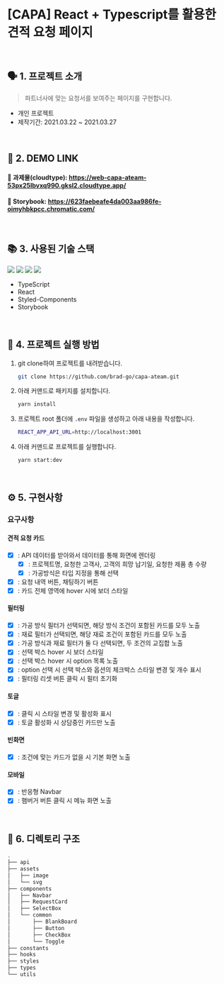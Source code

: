 # [CAPA] React + Typescript를 활용한 견적 요청 페이지 <br />

<br />

## :speaking_head: 1. 프로젝트 소개

> 파트너사에 맞는 요청서를 보여주는 페이지를 구현합니다.

- 개인 프로젝트
- 제작기간: 2021.03.22 ~ 2021.03.27

<br />

## :rocket: 2. DEMO LINK

#### 🔗 **과제물**(cloudtype): https://web-capa-ateam-53px25lbvxq990.gksl2.cloudtype.app/ <br />

#### 🔗 **Storybook**: https://623faebeafe4da003aa986fe-oimyhbkpcc.chromatic.com/

<br />

## :books: 3. 사용된 기술 스택

![](https://img.shields.io/badge/TypeScript-3178C6?style=for-the-badge&logo=TypeScript&logoColor=white) ![](https://img.shields.io/badge/React-20232A?style=for-the-badge&logo=react&logoColor=61DAFB) ![](https://img.shields.io/badge/styled--components-DB7093?style=for-the-badge&logo=styled-components&logoColor=white) ![](https://img.shields.io/badge/Storybook-FF4785?style=for-the-badge&logo=Storybook&logoColor=white)

- TypeScript
- React
- Styled-Components
- Storybook

<br />

## :electric_plug: 4. 프로젝트 실행 방법

1. git clone하여 프로젝트를 내려받습니다.
   ```bash
   git clone https://github.com/brad-go/capa-ateam.git
   ```
2. 아래 커맨드로 패키지를 설치합니다.
   ```bash
   yarn install
   ```
3. 프로젝트 root 폴더에 `.env` 파일을 생성하고 아래 내용을 작성합니다.
   ```bash
   REACT_APP_API_URL=http://localhost:3001
   ```
4. 아래 커맨드로 프로젝트를 실행합니다.
   ```bash
   yarn start:dev
   ```

<br />

## :gear: 5. 구현사항

### 요구사항

#### 견적 요청 카드

- [x] : API 데이터를 받아와서 데이터를 통해 화면에 렌더링
  - [x] : 프로젝트명, 요청한 고객사, 고객의 희망 납기일, 요청한 제품 총 수량
  - [x] : 가공방식은 타입 지정을 통해 선택
- [x] : 요청 내역 버튼, 채팅하기 버튼
- [x] : 카드 전체 영역에 hover 시에 보더 스타일

#### 필터링

- [x] : 가공 방식 필터가 선택되면, 해당 방식 조건이 포함된 카드를 모두 노출
- [x] : 재료 필터가 선택되면, 해당 재료 조건이 포함된 카드를 모두 노출
- [x] : 가공 방식과 재료 필터가 둘 다 선택되면, 두 조건의 교집합 노출
- [x] : 선택 박스 hover 시 보더 스타일
- [x] : 선택 박스 hover 시 option 목록 노출
- [x] : option 선택 시 선택 박스와 옵션의 체크박스 스타일 변경 및 개수 표시
- [x] : 필터링 리셋 버튼 클릭 시 필터 초기화

#### 토글

- [x] : 클릭 시 스타일 변경 및 활성화 표시
- [x] : 토글 활성화 시 상담중인 카드만 노출

#### 빈화면

- [x] : 조건에 맞는 카드가 없을 시 기본 화면 노출

#### 모바일

- [x] : 반응형 Navbar
- [x] : 햄버거 버튼 클릭 시 메뉴 화면 노출

<br />

## :open_file_folder: 6. 디렉토리 구조

```bash
.
├── api
├── assets
│   ├── image
│   └── svg
├── components
│   ├── Navbar
│   ├── RequestCard
│   ├── SelectBox
│   └── common
│       ├── BlankBoard
│       ├── Button
│       ├── CheckBox
│       └── Toggle
├── constants
├── hooks
├── styles
├── types
└── utils
```

<br />
